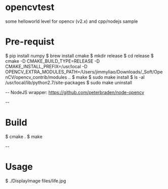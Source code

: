 # opencvtest
some helloworld level for opencv (v2.x) and cpp/nodejs sample

# Pre-requist

$ pip install numpy
$ brew install cmake
$ mkdir release
$ cd release
$ cmake -D CMAKE_BUILD_TYPE=RELEASE -D CMAKE_INSTALL_PREFIX=/usr/local -D OPENCV_EXTRA_MODULES_PATH=/Users/jimmyliao/Downloads/_Soft/OpenCV/opencv_contrib/modules ..
$ make
$ sudo make install
$ ls -al /usr/local/lib/python2.7/site-packages
$ sudo make uninstall

--
NodeJS wrapper:
https://github.com/peterbraden/node-opencv

--
# Build
$ cmake .
$ make 

--
# Usage
$ ./DisplayImage files/life.jpg
